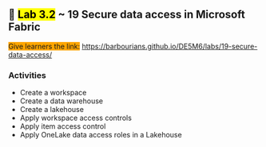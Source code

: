 ## 🧪 <mark>Lab 3.2</mark> ~ 19 Secure data access in Microsoft Fabric

<span style="background-color: orange;">Give learners the link:</span> https://barbourians.github.io/DE5M6/labs/19-secure-data-access/

### Activities

- Create a workspace
- Create a data warehouse
- Create a lakehouse
- Apply workspace access controls
- Apply item access control
- Apply OneLake data access roles in a Lakehouse
